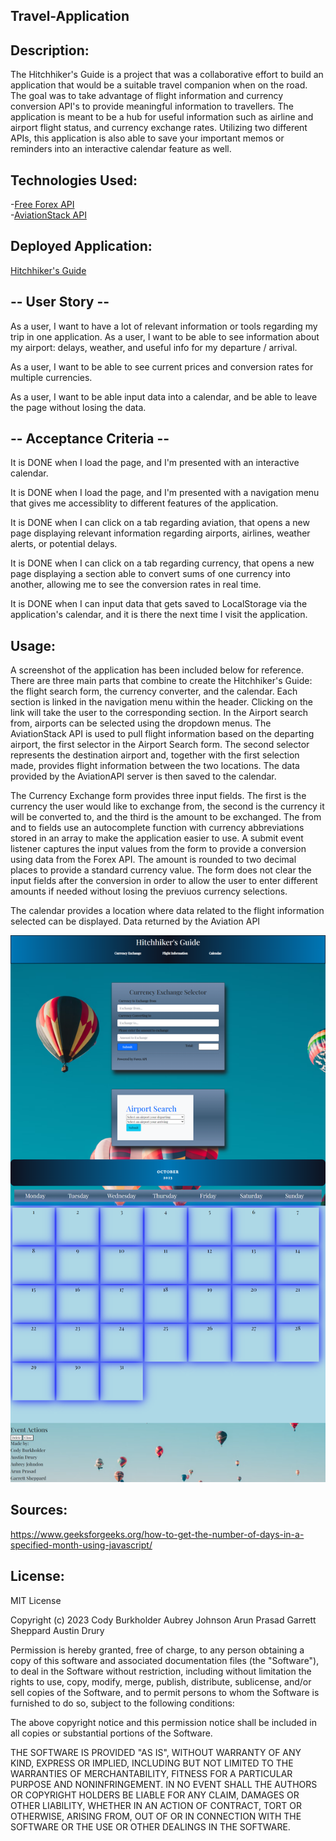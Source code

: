 ## Travel-Application

## Description:
The Hitchhiker's Guide is a project that was a collaborative effort to build an application that would be a suitable travel companion when on the road. The goal was to take advantage of flight information and currency conversion API's to provide meaningful information to travellers.  The application is meant to be a hub for useful information such as airline and airport flight status, and currency exchange rates. Utilizing two different APIs, this application is also able to save your important memos or reminders into an interactive calendar feature as well.

## Technologies Used:
-[Free Forex API](https://freeforexapi.com/)<br>
-[AviationStack API](https://aviationstack.com/documentation)<br>

## Deployed Application:
[Hitchhiker's Guide](https://chilejay7.github.io/Hitchhiker-s-Guide-Travel-App-/)


## -- User Story --
As a user, I want to have a lot of relevant information or tools regarding my trip in one application.
As a user, I want to be able to see information about my airport: delays, weather, and useful info for my departure / arrival.

As a user, I want to be able to see current prices and conversion rates for multiple currencies.

As a user, I want to be able input data into a calendar, and be able to leave the page without losing the data.


## -- Acceptance Criteria --
It is DONE when I load the page, and I'm presented with an interactive calendar.

It is DONE when I load the page, and I'm presented with a navigation menu that gives me accessiblity to different features of the application.

It is DONE when I can click on a tab regarding aviation, that opens a new page displaying relevant information regarding airports, airlines, weather alerts, or potential delays.

It is DONE when I can click on a tab regarding currency, that opens a new page displaying a section able to convert sums of one currency into another, allowing me to see the conversion rates in real time.

It is DONE when I can input data that gets saved to LocalStorage via the application's calendar, and it is there the next time I visit the application.


## Usage:

A screenshot of the application has been included below for reference.  There are three main parts that combine to create the Hitchhiker's Guide: the flight search form, the currency converter, and the calendar.  Each section is linked in the navigation menu within the header.  Clicking on the link will take the user to the corresponding section.  In the Airport search from, airports can be selected using the dropdown menus.  The AviationStack API is used to pull flight information based on the departing airport, the first selector in the Airport Search form.  The second selector represents the destination airport and, together with the first selection made, provides flight information between the two locations.  The data provided by the AviationAPI server is then saved to the calendar.

The Currency Exchange form provides three input fields.  The first is the currency the user would like to exchange from, the second is the currency it will be converted to, and the third is the amount to be exchanged.  The from and to fields use an autocomplete function with currency abbreviations stored in an array to make the application easier to use.  A submit event listener captures the input values from the form to provide a conversion using data from the Forex API.  The amount is rounded to two decimal places to provide a standard currency value.  The form does not clear the input fields after the conversion in order to allow the user to enter different amounts if needed without losing the previuos currency selections.

The calendar provides a location where data related to the flight information selected can be displayed.  Data returned by the Aviation API 

![Screenshot1](./assets/images/HitchhikersGuide_Application.png)

## Sources:
https://www.geeksforgeeks.org/how-to-get-the-number-of-days-in-a-specified-month-using-javascript/

## License:
MIT License

Copyright (c) 2023
Cody Burkholder
Aubrey Johnson
Arun Prasad
Garrett Sheppard
Austin Drury

Permission is hereby granted, free of charge, to any person obtaining a copy of this software and associated documentation files (the "Software"), to deal in the Software without restriction, including without limitation the rights to use, copy, modify, merge, publish, distribute, sublicense, and/or sell copies of the Software, and to permit persons to whom the Software is furnished to do so, subject to the following conditions:

The above copyright notice and this permission notice shall be included in all copies or substantial portions of the Software.

THE SOFTWARE IS PROVIDED "AS IS", WITHOUT WARRANTY OF ANY KIND, EXPRESS OR IMPLIED, INCLUDING BUT NOT LIMITED TO THE WARRANTIES OF MERCHANTABILITY, FITNESS FOR A PARTICULAR PURPOSE AND NONINFRINGEMENT. IN NO EVENT SHALL THE AUTHORS OR COPYRIGHT HOLDERS BE LIABLE FOR ANY CLAIM, DAMAGES OR OTHER LIABILITY, WHETHER IN AN ACTION OF CONTRACT, TORT OR OTHERWISE, ARISING FROM, OUT OF OR IN CONNECTION WITH THE SOFTWARE OR THE USE OR OTHER DEALINGS IN THE SOFTWARE.
